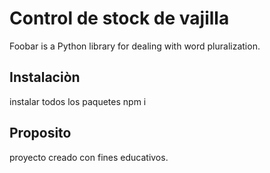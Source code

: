 # Control de stock de vajilla

Foobar is a Python library for dealing with word pluralization.

## Instalaciòn

instalar todos los paquetes npm i 



## Proposito

proyecto creado con fines educativos.
